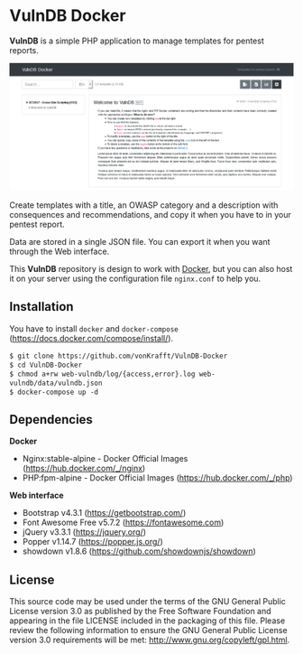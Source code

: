 # VulnDB Docker

**VulnDB** is a simple PHP application to manage templates for pentest reports.

![Web interface of VulnDB](https://raw.githubusercontent.com/vonKrafft/VulnDB-Docker/master/preview.png)

Create templates with a title, an OWASP category and a description with consequences and recommendations, and copy it when you have to in your pentest report.

Data are stored in a single JSON file. You can export it when you want through the Web interface.

This **VulnDB** repository is design to work with [Docker](https://www.docker.com/), but you can also host it on your server using the configuration file `nginx.conf` to help you.

## Installation

You have to install `docker` and `docker-compose` (https://docs.docker.com/compose/install/).

```
$ git clone https://github.com/vonKrafft/VulnDB-Docker
$ cd VulnDB-Docker
$ chmod a+rw web-vulndb/log/{access,error}.log web-vulndb/data/vulndb.json 
$ docker-compose up -d
```

## Dependencies

**Docker**

- Nginx:stable-alpine - Docker Official Images (https://hub.docker.com/_/nginx)
- PHP:fpm-alpine - Docker Official Images (https://hub.docker.com/_/php)

**Web interface**

- Bootstrap v4.3.1 (https://getbootstrap.com/)
- Font Awesome Free v5.7.2 (https://fontawesome.com)
- jQuery v3.3.1 (https://jquery.org/)
- Popper v1.14.7 (https://popper.js.org/)
- showdown v1.8.6 (https://github.com/showdownjs/showdown)

## License

This source code may be used under the terms of the GNU General Public License version 3.0 as published by the Free Software Foundation and appearing in the file LICENSE included in the packaging of this file. Please review the following information to ensure the GNU General Public License version 3.0 requirements will be met: http://www.gnu.org/copyleft/gpl.html.